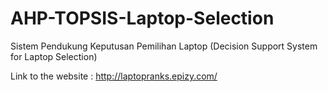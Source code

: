 # AHP-TOPSIS-Laptop-Selection
Sistem Pendukung Keputusan Pemilihan Laptop (Decision Support System for Laptop Selection)

Link to the website : http://laptopranks.epizy.com/
